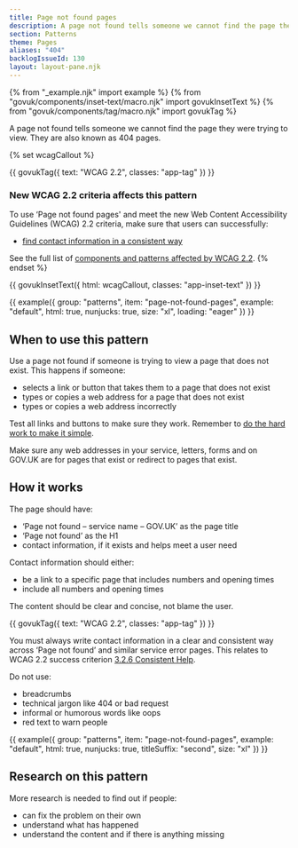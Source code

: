 ```yaml
---
title: Page not found pages
description: A page not found tells someone we cannot find the page they were trying to view. They are also known as 404 pages.
section: Patterns
theme: Pages
aliases: "404"
backlogIssueId: 130
layout: layout-pane.njk
---
```


{% from "_example.njk" import example %}
{% from "govuk/components/inset-text/macro.njk" import govukInsetText %}
{% from "govuk/components/tag/macro.njk" import govukTag %}

A page not found tells someone we cannot find the page they were trying to view. They are also known as 404 pages.

{% set wcagCallout %}

{{ govukTag({
  text: "WCAG 2.2",
  classes: "app-tag"
}) }}

### New WCAG 2.2 criteria affects this pattern

To use ‘Page not found pages' and meet the new Web Content Accessibility Guidelines (WCAG) 2.2 criteria, make sure that users can successfully:

- [find contact information in a consistent way](/patterns/page-not-found-pages/#wcag-consistent-content-page-not-found)

See the full list of [components and patterns affected by WCAG 2.2](/accessibility/WCAG-2.2/#components-and-patterns-affected-in-the-design-system).
{% endset %}

{{ govukInsetText({
  html: wcagCallout,
  classes: "app-inset-text"
}) }}

{{ example({ group: "patterns", item: "page-not-found-pages", example: "default", html: true, nunjucks: true, size: "xl", loading: "eager" }) }}

## When to use this pattern

Use a page not found if someone is trying to view a page that does not exist. This happens if someone:

- selects a link or button that takes them to a page that does not exist
- types or copies a web address for a page that does not exist
- types or copies a web address incorrectly

Test all links and buttons to make sure they work. Remember to [do the hard work to make it simple](https://www.gov.uk/guidance/government-design-principles#do-the-hard-work-to-make-it-simple).

Make sure any web addresses in your service, letters, forms and on GOV.UK are for pages that exist or redirect to pages that exist.

## How it works

The page should have:

- ‘Page not found – service name – GOV.UK’ as the page title
- ‘Page not found’ as the H1
- contact information, if it exists and helps meet a user need

Contact information should either:

- be a link to a specific page that includes numbers and opening times
- include all numbers and opening times

The content should be clear and concise, not blame the user.

<div class="app-wcag-22" id="wcag-consistent-content-page-not-found" role="note">
  {{ govukTag({
    text: "WCAG 2.2",
    classes: "app-tag"
  }) }}
  <p>You must always write contact information in a clear and consistent way across ‘Page not found’ and similar service error pages. This relates to WCAG 2.2 success criterion <a href="https://www.w3.org/WAI/WCAG22/Understanding/consistent-help.html">3.2.6 Consistent Help</a>.</p>
</div>

Do not use:

- breadcrumbs
- technical jargon like 404 or bad request
- informal or humorous words like oops
- red text to warn people

{{ example({ group: "patterns", item: "page-not-found-pages", example: "default", html: true, nunjucks: true, titleSuffix: "second", size: "xl" }) }}

## Research on this pattern

More research is needed to find out if people:

- can fix the problem on their own
- understand what has happened
- understand the content and if there is anything missing
